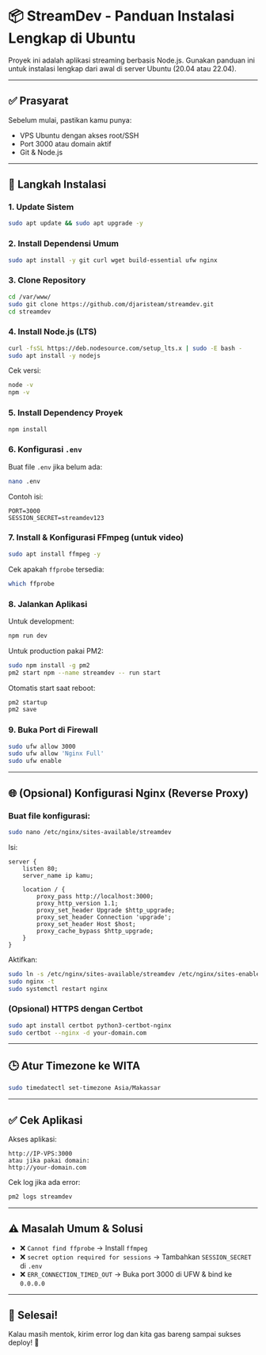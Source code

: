 # 📦 StreamDev - Panduan Instalasi Lengkap di Ubuntu

Proyek ini adalah aplikasi streaming berbasis Node.js. Gunakan panduan ini untuk instalasi lengkap dari awal di server Ubuntu (20.04 atau 22.04).

---

## ✅ Prasyarat

Sebelum mulai, pastikan kamu punya:

* VPS Ubuntu dengan akses root/SSH
* Port 3000 atau domain aktif
* Git & Node.js

---

## 🚀 Langkah Instalasi

### 1. Update Sistem

```bash
sudo apt update && sudo apt upgrade -y
```

### 2. Install Dependensi Umum

```bash
sudo apt install -y git curl wget build-essential ufw nginx
```

### 3. Clone Repository

```bash
cd /var/www/
sudo git clone https://github.com/djaristeam/streamdev.git
cd streamdev
```

### 4. Install Node.js (LTS)

```bash
curl -fsSL https://deb.nodesource.com/setup_lts.x | sudo -E bash -
sudo apt install -y nodejs
```

Cek versi:

```bash
node -v
npm -v
```

### 5. Install Dependency Proyek

```bash
npm install
```

### 6. Konfigurasi `.env`

Buat file `.env` jika belum ada:

```bash
nano .env
```

Contoh isi:

```
PORT=3000
SESSION_SECRET=streamdev123
```

### 7. Install & Konfigurasi FFmpeg (untuk video)

```bash
sudo apt install ffmpeg -y
```

Cek apakah `ffprobe` tersedia:

```bash
which ffprobe
```

### 8. Jalankan Aplikasi

Untuk development:

```bash
npm run dev
```

Untuk production pakai PM2:

```bash
sudo npm install -g pm2
pm2 start npm --name streamdev -- run start
```

Otomatis start saat reboot:

```bash
pm2 startup
pm2 save
```

### 9. Buka Port di Firewall

```bash
sudo ufw allow 3000
sudo ufw allow 'Nginx Full'
sudo ufw enable
```

---

## 🌐 (Opsional) Konfigurasi Nginx (Reverse Proxy)

### Buat file konfigurasi:

```bash
sudo nano /etc/nginx/sites-available/streamdev
```

Isi:

```
server {
    listen 80;
    server_name ip kamu;

    location / {
        proxy_pass http://localhost:3000;
        proxy_http_version 1.1;
        proxy_set_header Upgrade $http_upgrade;
        proxy_set_header Connection 'upgrade';
        proxy_set_header Host $host;
        proxy_cache_bypass $http_upgrade;
    }
}
```

Aktifkan:

```bash
sudo ln -s /etc/nginx/sites-available/streamdev /etc/nginx/sites-enabled/
sudo nginx -t
sudo systemctl restart nginx
```

### (Opsional) HTTPS dengan Certbot

```bash
sudo apt install certbot python3-certbot-nginx
sudo certbot --nginx -d your-domain.com
```

---

## 🕒 Atur Timezone ke WITA

```bash
sudo timedatectl set-timezone Asia/Makassar
```

---

## ✅ Cek Aplikasi

Akses aplikasi:

```
http://IP-VPS:3000
atau jika pakai domain:
http://your-domain.com
```

Cek log jika ada error:

```bash
pm2 logs streamdev
```

---

## ⚠️ Masalah Umum & Solusi

* ❌ `Cannot find ffprobe` → Install `ffmpeg`
* ❌ `secret option required for sessions` → Tambahkan `SESSION_SECRET` di `.env`
* ❌ `ERR_CONNECTION_TIMED_OUT` → Buka port 3000 di UFW & bind ke `0.0.0.0`

---

## 💪 Selesai!

Kalau masih mentok, kirim error log dan kita gas bareng sampai sukses deploy! 🚀
